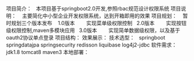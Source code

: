 项目简介：
    本项目基于springboot2.0开发,参照rbac规范设计权限系统
项目说明：
    主要简化中小型企业开发权限系统，达到开箱即用的效果
项目规划：
    暂时规划三个版本发布
    1.0版本
        实现菜单级权限控制
    2.0版本
        实现按钮级权限控制,maven多模块应用
    3.0版本
        实现简单数据级权限，以及基于oauth2协议单点登录
项目结构：
效果展示：
技术选型：
    springboot
    springdatajpa
    springsecurity
    redisson
    liquibase
    log4j2-jdbc
软件需求：
    jdk1.8 
    tomcat8
    maven3
本地部署：

